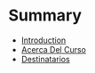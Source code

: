 # Summary

* [Introduction](README.md)
* [Acerca Del Curso](AcercaDelCurso.md)
* [Destinatarios](Destinatarios.md)

